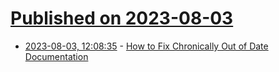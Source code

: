 # [Published on 2023-08-03](index.md)

* [2023-08-03, 12:08:35](https://lobste.rs/s/h7tv2l/how_fix_chronically_out_date) - [How to Fix Chronically Out of Date Documentation](https://aaronsaray.com/2023/how-to-fix-chronically-out-of-date-documentation/)
